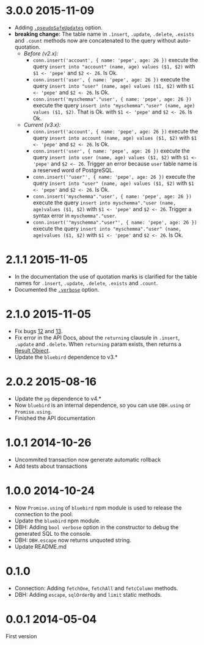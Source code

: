 # 3.0.0 2015-11-09
* Adding [`.pseudoSafeUpdates`](https://github.com/sapienlab/dbh-pg/blob/master/API.md#new-dbhobject-settings---object-driver----dbh) option.
* **breaking change:** The table name in `.ìnsert`, `.update`, `.delete`,
  `.exists` and `.count` methods now are concatenated to the query without auto-quotation.
  * *Before (v2.x):*
    * `conn.insert('account', { name: 'pepe', age: 26 })` execute the query `insert into "account" (name, age) values ($1, $2)`
      with `$1 <- 'pepe'` and `$2 <- 26`. Is Ok.
    * `conn.insert('user', { name: 'pepe', age: 26 })` execute the query `insert into "user" (name, age) values ($1, $2)`
      with `$1 <- 'pepe'` and `$2 <- 26`. Is Ok.
    * `conn.insert('myschemma"."user', { name: 'pepe', age: 26 })` execute the query `insert into "myschemma"."user" (name, age) values ($1, $2)`. That is Ok.
      with `$1 <- 'pepe'` and `$2 <- 26`. Is Ok.
  * *Current (v3.x):*
    * `conn.insert('account', { name: 'pepe', age: 26 })` execute the query `insert into account (name, age) values ($1, $2)`
      with `$1 <- 'pepe'` and `$2 <- 26`. Is Ok.
    * `conn.insert('user', { name: 'pepe', age: 26 })` execute the query `insert into user (name, age) values ($1, $2)`
      with `$1 <- 'pepe'` and `$2 <- 26`. Trigger an error because `user` table name is a reserved word of PostgreSQL.
    * `conn.insert('"user"', { name: 'pepe', age: 26 })` execute the query `insert into "user" (name, age) values ($1, $2)`
      with `$1 <- 'pepe'` and `$2 <- 26`. Is Ok.
    * `conn.insert('myschemma"."user', { name: 'pepe', age: 26 })` execute the query `insert into myschemma"."user (name, age)values ($1, $2)` with `$1 <- 'pepe'` and `$2 <- 26`.  Trigger a syntax error in ` myschemma"."user `.
    * `conn.insert('"myschemma"."user"', { name: 'pepe', age: 26 })` execute the query `insert into "myschemma"."user" (name, age)values ($1, $2)` with `$1 <- 'pepe'` and `$2 <- 26`.  Is Ok.

# 2.1.1 2015-11-05
* In the documentation the use of quotation marks is clarified for the table names for `.ìnsert`, `.update`, `.delete`,
  `.exists` and `.count`.
* Documented the [`.verbose`](https://github.com/sapienlab/dbh-pg/blob/master/API.md#new-dbhobject-settings---object-driver----dbh) option.

# 2.1.0 2015-11-05

* Fix bugs [12](https://github.com/sapienlab/dbh-pg/issues/12) and [13](https://github.com/sapienlab/dbh-pg/issues/13).
* Fix error in the API Docs, about the `returning` clausule in `.insert`, `.update` and `.delete`.
  When `returning` param exists, then returns a [Result Object](#result-object).
* Update the `bluebird` dependence to v3.*

# 2.0.2 2015-08-16

* Update the ``pg`` dependence to v4.*
* Now ``bluebird`` is an internal dependence, so you can use ``DBH.using`` or ``Promise.using``.
* Finished the API documentation

# 1.0.1 2014-10-26

* Uncommited transaction now generate automatic rollback
* Add tests about transactions

# 1.0.0 2014-10-24

* Now ``Promise.using`` of ``bluebird`` npm module is used to release the connection to the pool.
* Update the ``bluebird`` npm module.
* DBH: Adding ``bool verbose`` option in the constructor to debug the generated SQL to the console.
* DBH: ``DBH.escape`` now returns unquoted string.
* Update README.md

# 0.1.0

* Connection: Adding ``fetchOne``, ``fetchAll`` and ``fetcColumn`` methods.
* DBH: Adding ``escape``, ``sqlOrderBy`` and ``limit`` static methods.

# 0.0.1 2014-05-04

First version
